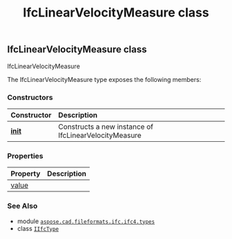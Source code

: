 ﻿---
title: IfcLinearVelocityMeasure class
second_title: Aspose.CAD for Python via .NET API References
description: 
type: docs
weight: 810
url: /python-net/aspose.cad.fileformats.ifc.ifc4.types/ifclinearvelocitymeasure/
is_root: false
---

## IfcLinearVelocityMeasure class

IfcLinearVelocityMeasure



The IfcLinearVelocityMeasure type exposes the following members:

### Constructors
| Constructor | Description |
| :- | :- |
| [__init__](/cad/python-net/aspose.cad.fileformats.ifc.ifc4.types/ifclinearvelocitymeasure/__init__/#) | Constructs a new instance of IfcLinearVelocityMeasure |


### Properties
| Property | Description |
| :- | :- |
| [value](/cad/python-net/aspose.cad.fileformats.ifc.ifc4.types/ifclinearvelocitymeasure/value) |  |



### See Also
* module [`aspose.cad.fileformats.ifc.ifc4.types`](..)
* class [`IIfcType`](/cad/python-net/aspose.cad.fileformats.ifc/iifctype)
